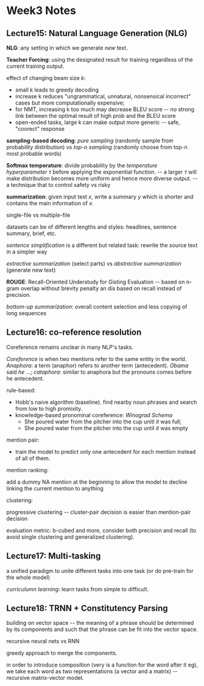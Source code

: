 # Week3 Notes

## Lecture15: Natural Language Generation (NLG)

**NLG**: any setting in which we generate *new* text.

**Teacher Forcing**: using the designated result for training regardless of the current training output.

effect of changing beam size $k$:

- small k leads to greedy decoding
- increase k reduces "ungrammatical, unnatural, nonsensical incorrect" cases but more computationally expensive;
- for NMT, increasing k too much may decrease BLEU score -- no strong link between the optimal result of high prob and the BLEU score
- open-ended tasks, large k can make output more generic -- safe, "coorect" response

**sampling-based decoding**: *pure sampling* (randomly sample from probability distribution) vs *top-n sampling* (randomly choose from top-n most probable words)

**Softmax temperature**: divide probability by the *temperature hyperparameter* $\tau$ before applying the exponential function. -- a larger $\tau$ will make distribution becomes more uniform and hence more diverse output. -- a technique that to control safety vs risky

**summarization**: given input text $x$, write a summary $y$ which is shorter and contains the main information of $x$.

single-file vs multiple-file

datasets can be of different lengths and styles: headlines, sentence summary, brief, etc.

*sentence simplification* is a different but related task: rewrite the source text in a simpler way

*extractive summarization* (select parts) vs *abstractive summarization* (generate new text)

**ROUGE**: Recall-Oriented Understudy for Gisting Evaluation --  based on n-gram overlap without brevity penalty an dis based on recall instead of precision.

*bottom-up summarization*: overall content selection and less copying of long sequences

## Lecture16: co-reference resolution

Coreference remains unclear in many NLP's tasks.

*Coreference* is when two mentions refer to the same entity in the world. *Anaphora*: a term (anaphor) refers to another term (antecedent). *Obama* said *he* ...; *cataphora*: similar to anaphora but the pronouns comes before he antecedent.

rule-based:

- Hobb's naive algorithm (baseline). find nearby noun phrases and search from low to high promixity.
- knowledge-based pronominal coreference: *Winograd Schema*
  - She poured water from the pitcher into the cup unitl *it* was full;
  - She poured water from the pitcher into the cup until *it* was empty

mention pair:

- train the model to predict only one antecedent for each mention instead of all of them.

mention ranking:

add a dummy NA mention at the beginning to allow the model to decline linking the current mention to anything

clustering:

progressive clustering -- cluster-pair decision is easier than mention-pair decision

evaluation metric: b-cubed and more, consider both precision and recall (to avoid single clustering and generalized clustering).

## Lecture17: Multi-tasking

a unified paradigm to unite different tasks into one task (or do pre-train for the whole model)

*curriculumn learning*: learn tasks from simple to difficult.

## Lecture18: TRNN + Constitutency Parsing

building on vector space -- the meaning of a phrase should be determined by its components and such that the phrase can be fit into the vector space.

recursive neural nets vs RNN

greedy approach to merge the components.

in order to introduce composition (very is a function for the word after it eg), we  take each word as two representations (a vector and a matrix) -- recursive matrix-vector model.
